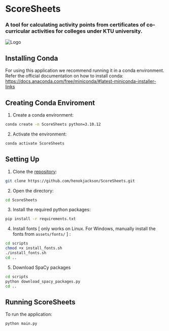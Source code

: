# ScoreSheets
### A tool for calculating activity points from certificates of co-curricular activities for colleges under KTU university.
![Logo](https://user-images.githubusercontent.com/36796068/216495907-bacfde09-d0e4-405b-ace6-2b9e37c5bc35.png)

## Installing Conda

For using this application we recommend running it in a conda environment.
Refer the official documentation on how to install conda: https://docs.anaconda.com/free/miniconda/#latest-miniconda-installer-links

## Creating Conda Enviroment

1. Create a conda environment:
```bash
conda create -n ScoreSheets python=3.10.12
```
2. Activate the environment:
```bash
conda activate ScoreSheets
```

## Setting Up
1.  Clone the [repository](https://github.com/henokjackson/ScoreSheets):
```bash
git clone https://github.com/henokjackson/ScoreSheets.git
```
2. Open the directory:
```bash
cd ScoreSheets
```
3. Install the required python packages:
```bash
pip install -r requirements.txt
```
4. Install fonts \[ only works on Linux. For Windows, manually install the fonts from ```assets/fonts/``` \] :
```bash
cd scripts
chmod +x install_fonts.sh
./install_fonts.sh
cd ..
```
5. Download SpaCy packages
```bash
cd scripts
python download_spacy_packages.py
cd ..
```

## Running ScoreSheets
To run the application:
```bash
python main.py
```
